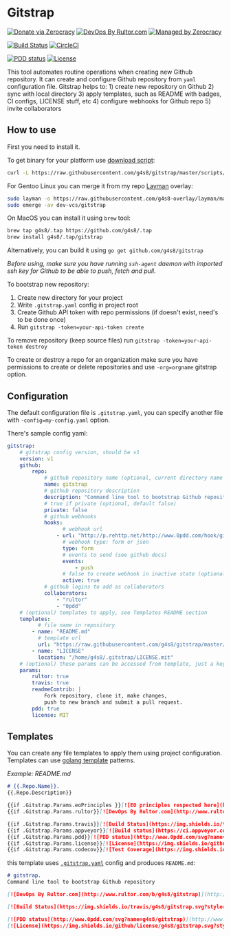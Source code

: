 # Gitstrap

[![Donate via Zerocracy](https://www.0crat.com/contrib-badge/CF7JL4282.svg)](https://www.0crat.com/contrib/CF7JL4282)
[![DevOps By Rultor.com](http://www.rultor.com/b/g4s8/gitstrap)](http://www.rultor.com/p/g4s8/gitstrap)
[![Managed by Zerocracy](https://www.0crat.com/badge/CF7JL4282.svg)](https://www.0crat.com/p/CF7JL4282)

[![Build Status](https://img.shields.io/travis/g4s8/gitstrap.svg?style=flat-square)](https://travis-ci.org/g4s8/gitstrap)
[![CircleCI](https://circleci.com/gh/g4s8/gitstrap.svg?style=svg)](https://circleci.com/gh/g4s8/gitstrap)

[![PDD status](http://www.0pdd.com/svg?name=g4s8/gitstrap)](http://www.0pdd.com/p?name=g4s8/gitstrap)
[![License](https://img.shields.io/github/license/g4s8/gitstrap.svg?style=flat-square)](https://github.com/g4s8/gitstrap/blob/master/LICENSE)

This tool automates routine operations when creating new Github repository.
It can create and configure Github repository from `yaml` configuration file.
Gitstrap helps to: 1) create new repository on Github 2) sync with local directory
3) apply templates, such as README with badges, CI configs, LICENSE stuff, etc
4) configure webhooks for Github repo 5) invite collaborators

## How to use

First you need to install it.

To get binary for your platform use [download script](https://github.com/g4s8/gitstrap/blob/master/scripts/download.sh):
```sh
curl -L https://raw.githubusercontent.com/g4s8/gitstrap/master/scripts/download.sh | sh
```

For Gentoo Linux you can merge it from my repo [Layman](https://wiki.gentoo.org/wiki/Layman) overlay:
```sh
sudo layman -o https://raw.githubusercontent.com/g4s8-overlay/layman/master/repositories.xml -a g4s8
sudo emerge -av dev-vcs/gitstrap
```

On MacOS you can install it using `brew` tool:
```sh
brew tap g4s8/.tap https://github.com/g4s8/.tap
brew install g4s8/.tap/gitstrap
```

Alternatively, you can build it using `go get github.com/g4s8/gitstrap`

*Before using, make sure you have running `ssh-agent` daemon with imported ssh key for Github
to be able to push, fetch and pull.*

To bootstrap new repository:
 1. Create new directory for your project
 2. Write `.gitstrap.yaml` config in project root
 3. Create Github API token with repo permissions (if doesn't exist, need's to be done once)
 4. Run `gitstrap -token=your-api-token create`

To remove repository (keep source files) run `gitstrap -token=your-api-token destroy`

To create or destroy a repo for an organization make sure you have permissions to create
or delete repositories and use `-org=orgname` gitstrap option.

## Configuration
The default configuration file is `.gitstrap.yaml`, you can specify another file with `-config=my-config.yaml` option.

There's sample config yaml:
```yaml
gitstrap:
    # gitstrap config version, should be v1
    version: v1
    github:
        repo:
            # github repository name (optional, current directory name if empty)
            name: gitstrap
            # github repository description
            description: "Command line tool to bootstrap Github repository"
            # true if private (optional, default false) 
            private: false
            # github webhooks
            hooks:
                  # webhook url
                - url: "http://p.rehttp.net/http://www.0pdd.com/hook/github"
                  # webhook type: form or json
                  type: form
                  # events to send (see github docs)
                  events:
                      - push
                  # false to create webhook in inactive state (optional, default true) 
                  active: true
            # github logins to add as collaborators
            collaborators:
                - "rultor"
                - "0pdd"
    # (optional) templates to apply, see Templates README section
    templates:
          # file name in repository
        - name: "README.md"
          # template url
          url: "https://raw.githubusercontent.com/g4s8/gitstrap/master/templates/README.md"
        - name: "LICENSE"
          location: "/home/g4s8/.gitstrap/LICENSE.mit"
    # (optional) these params can be accessed from template, just a key-value pairs
    params:
        rultor: true
        travis: true
        readmeContrib: |
            Fork repository, clone it, make changes,
            push to new branch and submit a pull request.
        pdd: true
        license: MIT
```

## Templates
You can create any file templates to apply them using project configuration.
Templates can use [golang template](https://golang.org/pkg/text/template/) patterns.

*Example: README.md*
```markdown
# {{.Repo.Name}}.
{{.Repo.Description}}

{{if .Gitstrap.Params.eoPrinciples }}[![EO principles respected here](http://www.elegantobjects.org/badge.svg)](http://www.elegantobjects.org){{end}}
{{if .Gitstrap.Params.rultor}}[![DevOps By Rultor.com](http://www.rultor.com/b/{{.Repo.Owner.Login}}/{{.Repo.Name}})](http://www.rultor.com/p/{{.Repo.Owner.Login}}/{{.Repo.Name}}){{end}}

{{if .Gitstrap.Params.travis}}[![Build Status](https://img.shields.io/travis/{{.Repo.Owner.Login}}/{{.Repo.Name}}.svg?style=flat-square)](https://travis-ci.org/{{.Repo.Owner.Login}}/{{.Repo.Name}}){{end}}
{{if .Gitstrap.Params.appveyor}}[![Build status](https://ci.appveyor.com/api/projects/status/{{.Gitstrap.Params.appveyor}}?svg=true)](https://ci.appveyor.com/project/{{.Repo.Owner.Login}}/{{.Repo.Name}}){{end}}
{{if .Gitstrap.Params.pdd}}[![PDD status](http://www.0pdd.com/svg?name={{.Repo.Owner.Login}}/{{.Repo.Name}})](http://www.0pdd.com/p?name={{.Repo.Owner.Login}}/{{.Repo.Name}}){{end}}
{{if .Gitstrap.Params.license}}[![License](https://img.shields.io/github/license/{{.Repo.Owner.Login}}/{{.Repo.Name}}.svg?style=flat-square)](https://github.com/{{.Repo.Owner.Login}}/{{.Repo.Name}}/blob/master/LICENSE){{end}}
{{if .Gitstrap.Params.codecov}}[![Test Coverage](https://img.shields.io/codecov/c/github/{{.Repo.Owner.Login}}/{{.Repo.Name}}.svg?style=flat-square)](https://codecov.io/github/{{.Repo.Owner.Login}}/{{.Repo.Name}}?branch=master){{end}}
```
this template uses [`.gitstrap.yaml`](https://github.com/g4s8/gitstrap/blob/master/.gitstrap.yaml) config and produces `README.md`:
```markdown
# gitstrap.
Command line tool to bootstrap Github repository

[![DevOps By Rultor.com](http://www.rultor.com/b/g4s8/gitstrap)](http://www.rultor.com/p/g4s8/gitstrap)

[![Build Status](https://img.shields.io/travis/g4s8/gitstrap.svg?style=flat-square)](https://travis-ci.org/g4s8/gitstrap)

[![PDD status](http://www.0pdd.com/svg?name=g4s8/gitstrap)](http://www.0pdd.com/p?name=g4s8/gitstrap)
[![License](https://img.shields.io/github/license/g4s8/gitstrap.svg?style=flat-square)](https://github.com/g4s8/gitstrap/blob/master/LICENSE)
```
